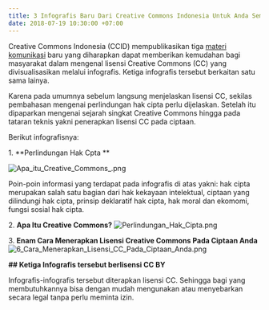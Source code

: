 ```yaml
---
title: 3 Infografis Baru Dari Creative Commons Indonesia Untuk Anda Semua!
date: 2018-07-19 10:30:00 +07:00
---
```


Creative Commons Indonesia (CCID) mempublikasikan tiga [materi komunikasi](https://commons.wikimedia.org/wiki/Category:Materi_Komunikasi_Creative_Commons_Indonesia) baru yang diharapkan dapat memberikan kemudahan bagi masyarakat dalam mengenal lisensi Creative Commons (CC) yang divisualisasikan melalui infografis. Ketiga infografis tersebut berkaitan satu sama lainya. 

Karena pada umumnya sebelum langsung menjelaskan lisensi CC, sekilas pembahasan mengenai perlindungan hak cipta perlu dijelaskan. Setelah itu dipaparkan mengenai sejarah singkat Creative Commons hingga pada tataran teknis yakni penerapkan lisensi CC pada ciptaan.  

Berikut infografisnya:

1\. \*\*Perlindungan Hak Cpta \*\*

![Apa_itu_Creative_Commons_.png](/uploads/Apa_itu_Creative_Commons_.png)

Poin-poin informasi yang terdapat pada infografis di atas yakni: hak cipta merupakan salah satu bagian dari hak kekayaan intelektual, ciptaan yang dilindungi hak cipta, prinsip deklaratif hak cipta, hak moral dan ekomomi, fungsi sosial hak cipta.

2\. **Apa Itu Creative Commons?**
![Perlindungan_Hak_Cipta.png](/uploads/Perlindungan_Hak_Cipta.png)

3\. **Enam Cara Menerapkan Lisensi Creative Commons Pada Ciptaan Anda**
![6_Cara_Menerapkan_Lisensi_CC_Pada_Ciptaan_Anda.png](/uploads/6_Cara_Menerapkan_Lisensi_CC_Pada_Ciptaan_Anda.png)

**## Ketiga Infografis tersebut berlisensi CC BY**

Infografis-infografis tersebut diterapkan lisensi CC. Sehingga bagi yang membutuhkannya bisa dengan mudah mengunakan atau menyebarkan secara legal tanpa perlu meminta izin.